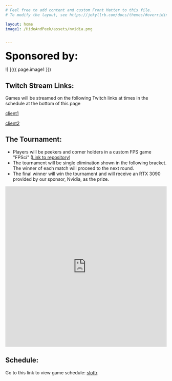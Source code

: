 ```yaml
---
# Feel free to add content and custom Front Matter to this file.
# To modify the layout, see https://jekyllrb.com/docs/themes/#overriding-theme-defaults

layout: home
image1: /HideAndPeek/assets/nvidia.png


---
```

<span style="color:black;font-weight:700;font-size:32px"> 
Sponsored by:
</span>

![ ]({{ page.image1 }})

## Twitch Stream Links:

Games will be streamed on the following Twitch links at times in the schedule at the bottom of this page

[client1](https://www.twitch.tv/fpsci_client_1)

[client2](https://www.twitch.tv/fpsci_client_2)

## The Tournament:

- Players will be peekers and corner holders in a custom FPS game "FPSci" ([Link to repository](https://github.com/NVlabs/FPSci))
- The tournament will be single elimination shown in the following bracket. The winner of each match will proceed to the next round.
- The final winner will win the tournament and will receive an RTX 3090 provided by our sponsor, Nvidia, as the prize.
<iframe src="https://challonge.com/q7xbgskb/module" width="100%" height="500" frameborder="0" scrolling="auto" allowtransparency="true"></iframe>

## Schedule:

Go to this link to view game schedule: [slottr](https://www.slottr.com/sheets/18274644)

